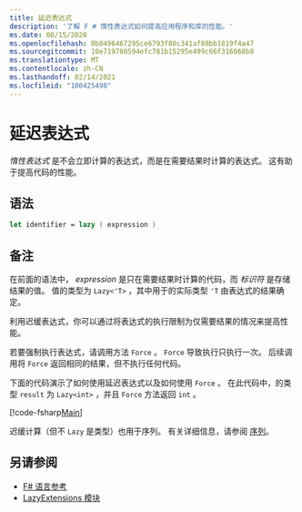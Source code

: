 ```yaml
---
title: 延迟表达式
description: '了解 F # 惰性表达式如何提高应用程序和库的性能。'
ms.date: 08/15/2020
ms.openlocfilehash: 0b8496467295ce6793f80c341af88bb1819f4a47
ms.sourcegitcommit: 10e719780594efc781b15295e499c66f316068b8
ms.translationtype: MT
ms.contentlocale: zh-CN
ms.lasthandoff: 02/14/2021
ms.locfileid: "100425498"
---
```

# <a name="lazy-expressions"></a>延迟表达式

*惰性表达式* 是不会立即计算的表达式，而是在需要结果时计算的表达式。 这有助于提高代码的性能。

## <a name="syntax"></a>语法

```fsharp
let identifier = lazy ( expression )
```

## <a name="remarks"></a>备注

在前面的语法中， *expression* 是只在需要结果时计算的代码，而 *标识符* 是存储结果的值。 值的类型为 `Lazy<'T>` ，其中用于的实际类型 `'T` 由表达式的结果确定。

利用迟缓表达式，你可以通过将表达式的执行限制为仅需要结果的情况来提高性能。

若要强制执行表达式，请调用方法 `Force` 。 `Force` 导致执行只执行一次。 后续调用将 `Force` 返回相同的结果，但不执行任何代码。

下面的代码演示了如何使用延迟表达式以及如何使用 `Force` 。 在此代码中，的类型 `result` 为 `Lazy<int>` ，并且 `Force` 方法返回 `int` 。

[!code-fsharp[Main](~/samples/snippets/fsharp/lang-ref-2/snippet73011.fs)]

迟缓计算（但不 `Lazy` 是类型）也用于序列。 有关详细信息，请参阅 [序列](sequences.md)。

## <a name="see-also"></a>另请参阅

- [F# 语言参考](index.md)
- [LazyExtensions 模块](https://fsharp.github.io/fsharp-core-docs/reference/fsharp-control-lazyextensions.html)
